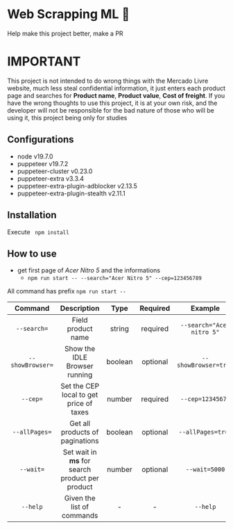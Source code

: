 
# Web Scrapping ML 📝  
Help make this project better, make a PR

# IMPORTANT
This project is not intended to do wrong things with the Mercado Livre website, much less steal confidential information, it just enters each product page and searches for **Product name**, **Product value**, 
**Cost of freight**.
If you have the wrong thoughts to use this project, it is at your own risk, and the developer will not be responsible for the bad nature of those who will be using it, this project being only for studies

## Configurations
- node v19.7.0
- puppeteer v19.7.2
- puppeteer-cluster v0.23.0
- puppeteer-extra v3.3.4
- puppeteer-extra-plugin-adblocker v2.13.5
- puppeteer-extra-plugin-stealth v2.11.1

## Installation
Execute ``` npm install```

## How to use
- get first page of *Acer Nitro 5* and the informations 
    - `npm run start -- --search="Acer Nitro 5" --cep=123456789` 


All command has prefix `npm run start --`

| Command | Description | Type | Required | Example |
| :---: | :---: | :---: | :---: | :---: | 
| `--search=` |  Field product name | string | required | `--search="Acer nitro 5"`
| `--showBrowser=` | Show the IDLE Browser running | boolean | optional | `--showBrowser=true`
| `--cep=` | Set the CEP local to get price of taxes | number | required | `--cep=12345678` |
| `--allPages=`| Get all products of paginations | boolean | optional | `--allPages=true` |
| `--wait=` | Set wait in **ms** for search product per product | number | optional | `--wait=5000` |
| `--help` | Given the list of commands |-|-| `--help`|